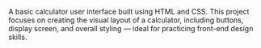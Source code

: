A basic calculator user interface built using HTML and CSS. This project focuses on creating the visual layout of a calculator, including buttons, display screen, and overall styling — ideal for practicing front-end design skills.
